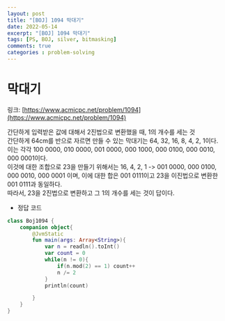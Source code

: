 ```yaml
---
layout: post
title: "[BOJ] 1094 막대기"
date: 2022-05-14
excerpt: "[BOJ] 1094 막대기"
tags: [PS, BOJ, silver, bitmasking]
comments: true
categories : problem-solving
---
```


# 막대기

링크: [https://www.acmicpc.net/problem/1094](https://www.acmicpc.net/problem/1094)

간단하게 입력받은 값에 대해서 2진법으로 변환했을 때, 1의 개수를 세는 것     
간단하게 64cm를 반으로 자르면 만들 수 있는 막대기는 64, 32, 16, 8, 4, 2, 1이다.    
이는 각각 100 0000, 010 0000, 001 0000, 000 1000, 000 0100, 000 0010, 000 0001이다.     
이것에 대한 조합으로 23을 만들기 위해서는 16, 4, 2, 1 -> 001 0000, 000 0100, 000 0010, 000 0001 이며, 이에 대한 합은 001 0111이고 23을 이진법으로 변환한 001 0111과 동일하다.     
따라서, 23을 2진법으로 변환하고 그 1의 개수를 세는 것이 답이다.

- 정답 코드

```kotlin
class Boj1094 {
    companion object{
        @JvmStatic
        fun main(args: Array<String>){
            var n = readln().toInt()
            var count = 0
            while(n != 0){
                if(n.mod(2) == 1) count++
                n /= 2
            }
            println(count)

        }
    }
}
```